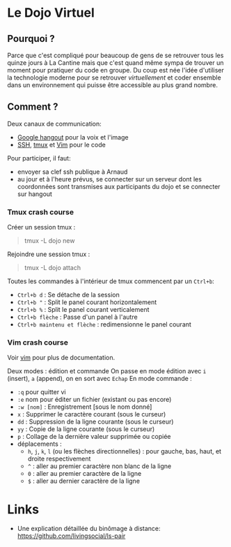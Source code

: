 # Le Dojo Virtuel

## Pourquoi ?

Parce que c'est compliqué pour beaucoup de gens de se retrouver tous les quinze jours à La Cantine mais que c'est
quand même sympa de trouver un moment pour pratiquer du code en groupe. Du coup est née l'idée d'utiliser la technologie moderne
pour se retrouver *virtuellement* et coder ensemble dans un environnement qui puisse être accessible au plus grand nombre.

## Comment ?

Deux canaux de communication:
* [Google hangout](https://tools.google.com/dlpage/hangoutplugin) pour la voix et l'image
* [SSH](https://en.wikipedia.org/wiki/Secure_Shell),  [tmux](http://tmux.sourceforge.net) et [Vim](http://www.vim.org) pour le code

Pour participer, il faut:

* envoyer sa clef ssh publique à Arnaud
* au jour et à l'heure prévus, se connecter sur un serveur dont les coordonnées sont transmises aux participants du dojo et se
  connecter sur hangout

### Tmux crash course

Créer un session tmux :

> tmux -L dojo new

Rejoindre une session tmux :

> tmux -L dojo attach

Toutes les commandes à l'intérieur de tmux commencent par un `Ctrl+b`:

* `Ctrl+b d` : Se détache de la session
* `Ctrl+b "` : Split le panel courant horizontalement
* `Ctrl+b %` : Split le panel courant verticalement
* `Ctrl+b flèche` : Passe d'un panel à l'autre
* `Ctrl+b maintenu et flèche` : redimensionne le panel courant

### Vim crash course

Voir [vim](http://www.vim.org) pour plus de documentation.

Deux modes : édition et commande
On passe en mode édition avec `i` (insert), `a` (append), on en sort avec `Echap`
En mode commande :
* `:q` pour quitter vi
* `:e` nom pour éditer un fichier (existant ou pas encore)
* `:w [nom]` : Enregistrement [sous le nom donné]
* `x` : Supprimer le caractère courant (sous le curseur)
* `dd` : Suppression de la ligne courante (sous le curseur)
* `yy` : Copie de la ligne courante (sous le curseur)
* `p` : Collage de la dernière valeur supprimée ou copiée
* déplacements :
  * `h`, `j`, `k`, `l` (ou les flèches directionnelles) : pour gauche, bas, haut, et droite respectivement
  * `^` : aller au premier caractère non blanc de la ligne
  * `0` : aller au premier caractère de la ligne
  * `$` : aller au dernier caractère de la ligne

# Links

* Une explication détaillée du binômage à distance: https://github.com/livingsocial/ls-pair
